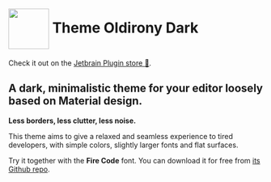 # <img src="https://plugins.jetbrains.com/files/16807/120342/icon/pluginIcon.svg" height="80" align="center"> Theme Oldirony Dark

Check it out on the [Jetbrain Plugin store 💈](https://plugins.jetbrains.com/plugin/16807-theme-oldirony-dark).

<h2>A dark, minimalistic theme for your editor loosely based on Material design.</h2>
<p><strong>Less borders, less clutter, less noise.</strong></p>
<p>This theme aims to give a relaxed and seamless experience to tired developers, with simple colors, slightly larger fonts and flat surfaces.</p>
<p>Try it together with the <strong>Fire Code</strong> font.
You can download it for free from <a href="https://github.com/tonsky/FiraCode#download--install" target="_blank" rel="noreferrer noopener">its Github repo</a>.</p>
